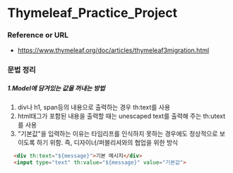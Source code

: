 # Thymeleaf_Practice_Project

### Reference or URL
- https://www.thymeleaf.org/doc/articles/thymeleaf3migration.html


### 문법 정리
##### 1.Model에 담겨있는 값을 꺼내는 방법

1. div나 h1, span등의 내용으로 출력하는 경우 th:text를 사용  
2. html태그가 포함된 내용을 출력할 때는 unescaped text를 출력해 주는 th:utext를 사용  
3. "기본값"을 입력하는 이유는 타임리프를 인식하지 못하는 경우에도 정상적으로 보이도록 하기 위함. 즉, 디자이너/퍼블리셔와의 협업을 위한 방식  

```html
  <div th:text="${message}">기본 메시지</div>
  <input type="text" th:value="${message}" value="기본값">
```   


  
